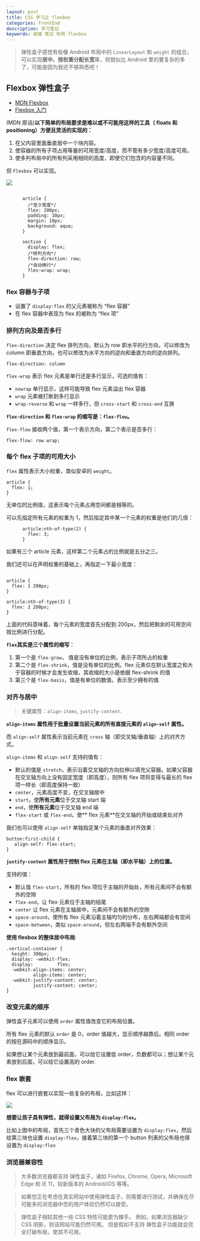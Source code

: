 ```yaml
---
layout: post
title: CSS 学习之 flexbox
categories: FrontEnd
description: 学习笔记
keywords: 前端 笔记 布局 flexbox
---
```


> 弹性盒子感觉有些像 Android 布局中的 ``LinearLayout`` 和 ``weight`` 的组合，可以实现**居中、按权重分配长宽**等，但貌似比 Android 里的要复杂的多了，可能是因为我还不够熟悉吧！

## Flexbox 弹性盒子

- [MDN Flexbox](https://developer.mozilla.org/zh-CN/docs/Learn/CSS/CSS_layout/Flexbox)
- [Flexbox 入门](https://bocoup.com/blog/dive-into-flexbox)



(MDN 原话)**以下简单的布局要求是难以或不可能用这样的工具（ floats 和 positioning）方便且灵活的实现的：**

1. 在父内容里面垂直居中一个块内容。
2. 使容器的所有子项占用等量的可用宽度/高度，而不管有多少宽度/高度可用。
3. 使多列布局中的所有列采用相同的高度，即使它们包含的内容量不同。

但 ``Flexbox`` 可以实现。

![](https://developer.mozilla.org/files/3739/flex_terms.png)

```

      article {
        /*至少宽度*/
        flex: 200px;
        padding: 10px;
        margin: 10px;
        background: aqua;
      }

      section {
        display: flex;
        /*排列方向*/
        flex-direction: row;
        /*自动换行*/
        flex-wrap: wrap;
      }
```


### flex 容器与子项

- 设置了 ``display:flex`` 的父元素被称为 “flex 容器”
- 在 flex 容器中表现为 flex 的被称为 “flex 项”

### 排列方向及是否多行

``flex-direction`` 决定 flex 排列方向，默认为 row 即水平的行方向，可以修改为 column 即垂直方向，也可以修改为水平方向的逆向和垂直方向的逆向排列。


``flex-direction: column``

``flex-wrap`` 表示 flex 元素是单行还是多行显示，可选的值有：

- ``nowrap`` 单行显示，这样可能导致 flex 元素溢出 flex 容器
- ``wrap`` 元素被打断到多行显示
- ``wrap-reverse`` 和 ``wrap`` 一样多行，但 ``cross-start`` 和 ``cross-end`` 互换


**``flex-direction`` 和 ``flex-wrap`` 的缩写是：``flex-flow``。**

``flex-flow`` 接收两个值，第一个表示方向，第二个表示是否多行：

```
flex-flow: row wrap;
```
 
### 每个 flex 子项的可用大小

``flex`` 属性表示大小权重，类似安卓的 ``weight``。

```
article {
  flex: 1;
}
```

无单位的比例值，这表示每个元素占用空间都是相等的。

可以先指定所有元素的权重为 1，然后指定其中某一个元素的权重是他们的几倍：

```
      article:nth-of-type(2) {
        flex: 3;
      }
```

如果有三个 article 元素，这样第二个元素占的比例就是五分之三。

我们还可以在声明权重的基础上，再指定一下最小宽度：

```

article {
  flex: 1 200px;
}

article:nth-of-type(3) {
  flex: 2 200px;
}
```

上面的代码意味着，每个元素的宽度首先分配到 200px，然后把剩余的可用空间按比例进行分配。

**``flex``其实是三个属性的缩写**：

1. 第一个是 ``flex-grow``， 值是没有单位的比例，表示子项所占的权重
2. 第二个是 ``flex-shrink``，值是没有单位的比例。flex 元素仅在默认宽度之和大于容器的时候才会发生收缩，其收缩的大小是依据 flex-shrink 的值
3. 第三个是 ``flex-basis``，值是有单位的数值，表示至少拥有的值

### 对齐与居中

> 关键属性：``align-items``, ``justify-content``.

**``align-items`` 属性用于批量设置当前元素的所有直接元素的 ``align-self`` 属性。**

而 ``align-self`` 属性表示当前元素在 ``cross`` 轴（即交叉轴/垂直轴）上的对齐方式。

``align-items`` 和 ``align-self`` 支持的值有：

- 默认的值是 ``stretch``，表示沿着交叉轴的方向拉伸以填充父容器。如果父容器在交叉轴方向上没有固定宽度（即高度），则所有 flex 项将变得与最长的 flex 项一样长（即高度保持一致）
- ``center``，元素高度不变，在交叉轴居中
- ``start``，使**所有元素**位于交叉轴 start 端
- ``end``，使**所有元素**位于交叉轴 end 端
- ``flex-start`` 或 ``flex-end``，使** flex 元素**在交叉轴的开始或结束处对齐

我们也可以使用 ``align-self`` 单独指定某个元素的垂直对齐效果：

```
button:first-child {
   align-self: flex-start;
}
```

**``justify-content`` 属性用于控制 flex 元素在主轴（即水平轴）上的位置。** 

支持的值：

- 默认值 ``flex-start``，所有的 flex 项位于主轴的开始处，所有元素间不会有额外的空隙
- ``flex-end``，让 flex 元素位于主轴的结尾
- ``center`` 让 flex 元素在主轴居中，元素间不会有额外的空隙
- ``space-around``，使所有 flex 元素沿着主轴均匀的分布，左右两端都会有空间
- ``space-between``，类似 ``space-around``，但左右两端不会有额外空间


**使用 flexbox 的整体居中布局**:


```
.vertical-container {
  height: 300px;
  display: -webkit-flex;
  display:         flex;
  -webkit-align-items: center;
          align-items: center;
  -webkit-justify-content: center;
          justify-content: center;
}
```

### 改变元素的顺序

弹性盒子元素可以使用 ``order`` 属性值改变它的布局位置。

所有 flex 元素的默认 ``order`` 是 0，order 值越大，显示顺序越靠后。相同 order 的按在源码中的顺序显示。

如果想让某个元素放到最前面，可以给它设置低 order，负数都可以；想让某个元素放到后面，可以给它设置高的 order.

### flex 嵌套

flex 可以进行嵌套以实现一些复杂的布局，比如这样：

![](https://mdn.mozillademos.org/files/13418/flexbox-example7.png)

**想要让孩子具有弹性，就得设置父布局为 ``display:flex``。**

比如上图中的布局，首先三个青色大块的父布局需要设置为 ``display:flex``，然后给第三块也设置 ``display:flex``，接着第三块的第一个 button 列表的父布局也得设置为 ``display:flex``

### 浏览器兼容性

> 大多数浏览器都支持 弹性盒子，诸如 Firefox, Chrome, Opera, Microsoft Edge 和 IE 11，较新版本的 Android/iOS 等等。

> 如果您正在考虑在真实网站中使用弹性盒子，则需要进行测试，并确保在尽可能多的浏览器中您的用户体验仍然可以接受。

> 弹性盒子相较其他一些 CSS 特性可能更为棘手。 例如，如果浏览器缺少 CSS 阴影，则该网站可能仍然可用。 但是假如不支持 弹性盒子功能就会完全打破布局，使其不可用。

